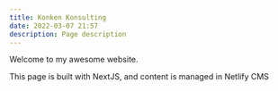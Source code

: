 ```yaml
---
title: Konken Konsulting
date: 2022-03-07 21:57
description: Page description
---
```

Welcome to my awesome website.

This page is built with NextJS, and content is managed in Netlify CMS